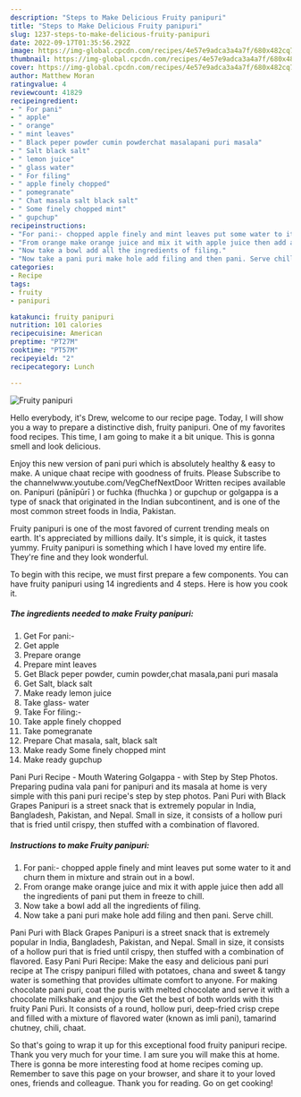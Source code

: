 ```yaml
---
description: "Steps to Make Delicious Fruity panipuri"
title: "Steps to Make Delicious Fruity panipuri"
slug: 1237-steps-to-make-delicious-fruity-panipuri
date: 2022-09-17T01:35:56.292Z
image: https://img-global.cpcdn.com/recipes/4e57e9adca3a4a7f/680x482cq70/fruity-panipuri-recipe-main-photo.jpg
thumbnail: https://img-global.cpcdn.com/recipes/4e57e9adca3a4a7f/680x482cq70/fruity-panipuri-recipe-main-photo.jpg
cover: https://img-global.cpcdn.com/recipes/4e57e9adca3a4a7f/680x482cq70/fruity-panipuri-recipe-main-photo.jpg
author: Matthew Moran
ratingvalue: 4
reviewcount: 41829
recipeingredient:
- " For pani"
- " apple"
- " orange"
- " mint leaves"
- " Black peper powder cumin powderchat masalapani puri masala"
- " Salt black salt"
- " lemon juice"
- " glass water"
- " For filing"
- " apple finely chopped"
- " pomegranate"
- " Chat masala salt black salt"
- " Some finely chopped mint"
- " gupchup"
recipeinstructions:
- "For pani:- chopped apple finely and mint leaves put some water to it and churn them in mixture and strain out in a bowl."
- "From orange make orange juice and mix it with apple juice then add all the ingredients of pani put them in freeze to chill."
- "Now take a bowl add all the ingredients of filing."
- "Now take a pani puri make hole add filing and then pani. Serve chill."
categories:
- Recipe
tags:
- fruity
- panipuri

katakunci: fruity panipuri 
nutrition: 101 calories
recipecuisine: American
preptime: "PT27M"
cooktime: "PT57M"
recipeyield: "2"
recipecategory: Lunch

---
```



![Fruity panipuri](https://img-global.cpcdn.com/recipes/4e57e9adca3a4a7f/680x482cq70/fruity-panipuri-recipe-main-photo.jpg)

Hello everybody, it's Drew, welcome to our recipe page. Today, I will show you a way to prepare a distinctive dish, fruity panipuri. One of my favorites food recipes. This time, I am going to make it a bit unique. This is gonna smell and look delicious.

Enjoy this new version of pani puri which is absolutely healthy &amp; easy to make. A unique chaat recipe with goodness of fruits. Please Subscribe to the channelwww.youtube.com/VegChefNextDoor Written recipes available on. Panipuri (pānīpūrī ) or fuchka (fhuchka ) or gupchup or golgappa is a type of snack that originated in the Indian subcontinent, and is one of the most common street foods in India, Pakistan.

Fruity panipuri is one of the most favored of current trending meals on earth. It's appreciated by millions daily. It's simple, it is quick, it tastes yummy. Fruity panipuri is something which I have loved my entire life. They're fine and they look wonderful.


To begin with this recipe, we must first prepare a few components. You can have fruity panipuri using 14 ingredients and 4 steps. Here is how you cook it.

<!--inarticleads1-->

##### The ingredients needed to make Fruity panipuri:

1. Get  For pani:-
1. Get  apple
1. Prepare  orange
1. Prepare  mint leaves
1. Get  Black peper powder, cumin powder,chat masala,pani puri masala
1. Get  Salt, black salt
1. Make ready  lemon juice
1. Take  glass- water
1. Take  For filing:-
1. Take  apple finely chopped
1. Take  pomegranate
1. Prepare  Chat masala, salt, black salt
1. Make ready  Some finely chopped mint
1. Make ready  gupchup


Pani Puri Recipe - Mouth Watering Golgappa - with Step by Step Photos. Preparing pudina vala pani for panipuri and its masala at home is very simple with this pani puri recipe&#39;s step by step photos. Pani Puri with Black Grapes Panipuri is a street snack that is extremely popular in India, Bangladesh, Pakistan, and Nepal. Small in size, it consists of a hollow puri that is fried until crispy, then stuffed with a combination of flavored. 

<!--inarticleads2-->

##### Instructions to make Fruity panipuri:

1. For pani:- chopped apple finely and mint leaves put some water to it and churn them in mixture and strain out in a bowl.
1. From orange make orange juice and mix it with apple juice then add all the ingredients of pani put them in freeze to chill.
1. Now take a bowl add all the ingredients of filing.
1. Now take a pani puri make hole add filing and then pani. Serve chill.


Pani Puri with Black Grapes Panipuri is a street snack that is extremely popular in India, Bangladesh, Pakistan, and Nepal. Small in size, it consists of a hollow puri that is fried until crispy, then stuffed with a combination of flavored. Easy Pani Puri Recipe: Make the easy and delicious pani puri recipe at The crispy panipuri filled with potatoes, chana and sweet &amp; tangy water is something that provides ultimate comfort to anyone. For making chocolate pani puri, coat the puris with melted chocolate and serve it with a chocolate milkshake and enjoy the Get the best of both worlds with this fruity Pani Puri. It consists of a round, hollow puri, deep-fried crisp crepe and filled with a mixture of flavored water (known as imli pani), tamarind chutney, chili, chaat. 

So that's going to wrap it up for this exceptional food fruity panipuri recipe. Thank you very much for your time. I am sure you will make this at home. There is gonna be more interesting food at home recipes coming up. Remember to save this page on your browser, and share it to your loved ones, friends and colleague. Thank you for reading. Go on get cooking!
